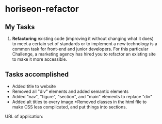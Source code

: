 # horiseon-refactor
## My Tasks
1. **Refactoring** existing code (improving it without changing what it does) to meet a certain set of standards or to implement a new technology is a common task for front-end and junior developers. For this particular Challenge, a marketing agency has hired you to refactor an existing site to make it more accessible.

## Tasks accomplished
* Added title to website
* Removed all "div" elements and added semantic elements 
* Added "nav", "figure", "section", and "main" elements to replace "div"
* Added alt titles to every image
*Removed classes in the html file to make CSS less complicated, and put things into sections.

URL of application: 